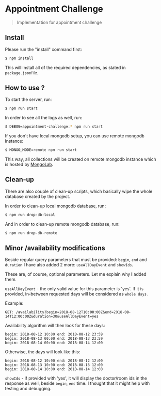 
#  Appointment Challenge

> Implementation for appointment challenge

## Install

Please run the "install" command first:

```sh
$ npm install
```

This will install all of the required dependencies, as stated in `package.json`file.


## How to use ?


To start the server, run:

```sh
$ npm run start
```

In order to see all the logs as well, run:

```sh
$ DEBUG=appointment-challenge:* npm run start
```

If you don't have local mongodb setup, you can use remote mongodb instance:

```sh
$ MONGO_MODE=remote npm run start
```

This way, all collections will be created on remote mongodb instance which is hosted by [MongoLab](https://mlab.com).

## Clean-up

There are also couple of clean-up scripts, which basically wipe the whole database created by the project.

In order to clean-up local mongodb database, run:

```sh
$ npm run drop-db-local
```

And in order to clean-up remote mongodb database, run:

```sh
$ npm run drop-db-remote
```

## Minor /availability modifications

Beside regular query parameters that must be provided: `begin`, `end` and `duration` I have also added 2 more: `useAllDayEvent` and `showIds`.

These are, of course, optional parameters. Let me explain why I added them.

`useAllDayEvent` - the only valid value for this parameter is 'yes'. If it is provided, in-between requested days will be considered as `whole days`.

Example: 
        
```
GET: /availability?begin=2018-08-12T10:00:00Z&end=2018-08-14T12:00:00Z&duration=30&useAllDayEvent=yes
```

Availability algorithm will then look for these days:

```
begin: 2018-08-12 10:00 end: 2018-08-12 23:59
begin: 2018-08-13 00:00 end: 2018-08-13 23:59
begin: 2018-08-14 00:00 end: 2018-08-14 12:00
```

Otherwise, the days will look like this:

```
begin: 2018-08-12 10:00 end: 2018-08-12 12:00
begin: 2018-08-13 10:00 end: 2018-08-13 12:00
begin: 2018-08-14 10:00 end: 2018-08-14 12:00
```

`showIds` - if provided with 'yes', it will display the doctor/room ids in the response as well, beside `begin`, `end` time. I thought that it might help with testing and debugging.